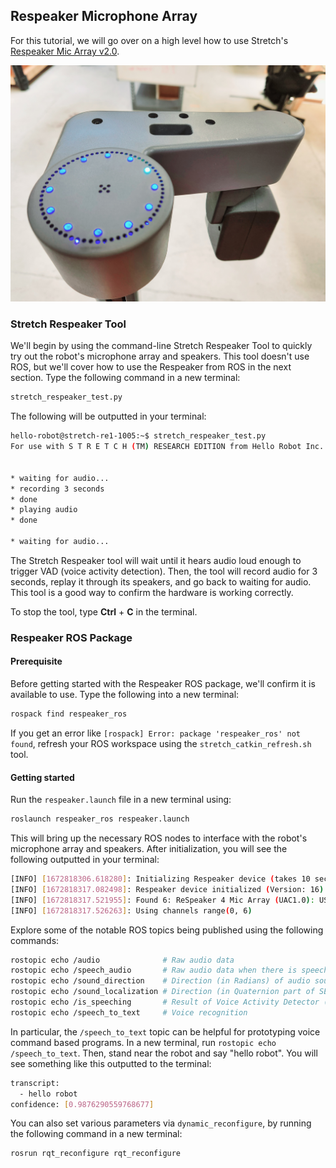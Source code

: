 ## Respeaker Microphone Array

For this tutorial, we will go over on a high level how to use Stretch's [Respeaker Mic Array v2.0](https://wiki.seeedstudio.com/ReSpeaker_Mic_Array_v2.0/).  

<p align="center">
  <img src="https://raw.githubusercontent.com/hello-robot/stretch_tutorials/noetic/images/respeaker.jpg"/>
</p>


### Stretch Respeaker Tool

We'll begin by using the command-line Stretch Respeaker Tool to quickly try out the robot's microphone array and speakers. This tool doesn't use ROS, but we'll cover how to use the Respeaker from ROS in the next section. Type the following command in a new terminal:

```bash
stretch_respeaker_test.py
```

The following will be outputted in your terminal:

```bash
hello-robot@stretch-re1-1005:~$ stretch_respeaker_test.py
For use with S T R E T C H (TM) RESEARCH EDITION from Hello Robot Inc.


* waiting for audio...
* recording 3 seconds
* done
* playing audio
* done

* waiting for audio...
```

The Stretch Respeaker tool will wait until it hears audio loud enough to trigger VAD (voice activity detection). Then, the tool will record audio for 3 seconds, replay it through its speakers, and go back to waiting for audio. This tool is a good way to confirm the hardware is working correctly.

To stop the tool, type **Ctrl** + **C** in the terminal.

### Respeaker ROS Package

#### Prerequisite

Before getting started with the Respeaker ROS package, we'll confirm it is available to use. Type the following into a new terminal:

```bash
rospack find respeaker_ros
```

If you get an error like `[rospack] Error: package 'respeaker_ros' not found`, refresh your ROS workspace using the `stretch_catkin_refresh.sh` tool.

#### Getting started

Run the `respeaker.launch` file in a new terminal using:

```bash
roslaunch respeaker_ros respeaker.launch
```
This will bring up the necessary ROS nodes to interface with the robot's microphone array and speakers. After initialization, you will see the following outputted in your terminal:

```bash
[INFO] [1672818306.618280]: Initializing Respeaker device (takes 10 seconds)
[INFO] [1672818317.082498]: Respeaker device initialized (Version: 16)
[INFO] [1672818317.521955]: Found 6: ReSpeaker 4 Mic Array (UAC1.0): USB Audio (hw:1,0) (channels: 6)
[INFO] [1672818317.526263]: Using channels range(0, 6)
```

Explore some of the notable ROS topics being published using the following commands: 

```bash
rostopic echo /audio              # Raw audio data
rostopic echo /speech_audio       # Raw audio data when there is speech
rostopic echo /sound_direction    # Direction (in Radians) of audio source
rostopic echo /sound_localization # Direction (in Quaternion part of SE3 pose) of audio source
rostopic echo /is_speeching       # Result of Voice Activity Detector (VAD)
rostopic echo /speech_to_text     # Voice recognition
```

In particular, the `/speech_to_text` topic can be helpful for prototyping voice command based programs. In a new terminal, run `rostopic echo /speech_to_text`. Then, stand near the robot and say "hello robot". You will see something like this outputted to the terminal:

```bash
transcript:
  - hello robot
confidence: [0.9876290559768677]
```

You can also set various parameters via `dynamic_reconfigure`, by running the following command in a new terminal:

```bash
rosrun rqt_reconfigure rqt_reconfigure
```
